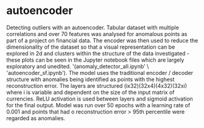 # autoencoder
Detecting outliers with an autoencoder. Tabular dataset with multiple correlations and over 70 features was analysed for anomalous points as part of a project on financial data. The encoder was then used to reduce the dimensionality of the dataset so that a visual representation can be explored in 2d and clusters within the structure of the data investigated - these plots can be seen in the Jupyter notebook files which are largely exploratory and unedited. '(anomaly_detector_all.ipynb' \ 'autoencoder_sf.ipynb').
The model uses the traditional encoder / decoder structure with anomalies being identified as points with the highest reconstruction error. The layers are structured (ix32)(32x4)(4x32)(32xi) where i is variable and dependent on the size of the input matrix of currencies. ReLU activation is used between layers and sigmoid activation for the final output. Model was run over 50 epochs with a learning rate of 0.001 and points that had o reconstruction error > 95th percentile were regarded as anomalies.
